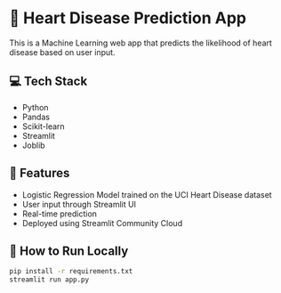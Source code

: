 # 💓 Heart Disease Prediction App

This is a Machine Learning web app that predicts the likelihood of heart disease based on user input.

## 💻 Tech Stack
- Python
- Pandas
- Scikit-learn
- Streamlit
- Joblib

## 🔧 Features
- Logistic Regression Model trained on the UCI Heart Disease dataset
- User input through Streamlit UI
- Real-time prediction
- Deployed using Streamlit Community Cloud

## 🚀 How to Run Locally
```bash
pip install -r requirements.txt
streamlit run app.py
